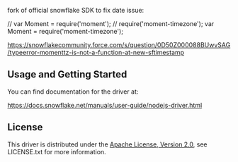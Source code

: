fork of official snowflake SDK to fix date issue:

// var Moment = require('moment');
// require('moment-timezone');
var Moment = require('moment-timezone');

https://snowflakecommunity.force.com/s/question/0D50Z000088BUwvSAG/typeerror-momenttz-is-not-a-function-at-new-sftimestamp

## Usage and Getting Started

You can find documentation for the driver at:

https://docs.snowflake.net/manuals/user-guide/nodejs-driver.html

## License

This driver is distributed under the 
[Apache License, Version 2.0](http://www.apache.org/licenses/LICENSE-2.0),
see LICENSE.txt for more information.
